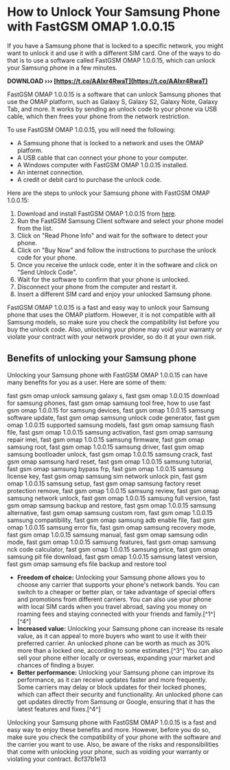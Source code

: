 # How to Unlock Your Samsung Phone with FastGSM OMAP 1.0.0.15
 
If you have a Samsung phone that is locked to a specific network, you might want to unlock it and use it with a different SIM card. One of the ways to do that is to use a software called FastGSM OMAP 1.0.0.15, which can unlock your Samsung phone in a few minutes.
 
**DOWNLOAD ››› [https://t.co/AAIxr4RwaT](https://t.co/AAIxr4RwaT)**


 
FastGSM OMAP 1.0.0.15 is a software that can unlock Samsung phones that use the OMAP platform, such as Galaxy S, Galaxy S2, Galaxy Note, Galaxy Tab, and more. It works by sending an unlock code to your phone via USB cable, which then frees your phone from the network restriction.
 
To use FastGSM OMAP 1.0.0.15, you will need the following:
 
- A Samsung phone that is locked to a network and uses the OMAP platform.
- A USB cable that can connect your phone to your computer.
- A Windows computer with FastGSM OMAP 1.0.0.15 installed.
- An internet connection.
- A credit or debit card to purchase the unlock code.

Here are the steps to unlock your Samsung phone with FastGSM OMAP 1.0.0.15:

1. Download and install FastGSM OMAP 1.0.0.15 from [here](http://www.fyxm.net/fastgsm-omap-1.0.0.15-SAMSUNG-s.html).
2. Run the FastGSM Samsung Client software and select your phone model from the list.
3. Click on "Read Phone Info" and wait for the software to detect your phone.
4. Click on "Buy Now" and follow the instructions to purchase the unlock code for your phone.
5. Once you receive the unlock code, enter it in the software and click on "Send Unlock Code".
6. Wait for the software to confirm that your phone is unlocked.
7. Disconnect your phone from the computer and restart it.
8. Insert a different SIM card and enjoy your unlocked Samsung phone.

FastGSM OMAP 1.0.0.15 is a fast and easy way to unlock your Samsung phone that uses the OMAP platform. However, it is not compatible with all Samsung models, so make sure you check the compatibility list before you buy the unlock code. Also, unlocking your phone may void your warranty or violate your contract with your network provider, so do it at your own risk.
  
## Benefits of unlocking your Samsung phone
 
Unlocking your Samsung phone with FastGSM OMAP 1.0.0.15 can have many benefits for you as a user. Here are some of them:
 
fast gsm omap unlock samsung galaxy s,  fast gsm omap 1.0.0.15 download for samsung phones,  fast gsm omap samsung tool free,  how to use fast gsm omap 1.0.0.15 for samsung devices,  fast gsm omap 1.0.0.15 samsung software update,  fast gsm omap samsung unlock code generator,  fast gsm omap 1.0.0.15 supported samsung models,  fast gsm omap samsung flash file,  fast gsm omap 1.0.0.15 samsung activation,  fast gsm omap samsung repair imei,  fast gsm omap 1.0.0.15 samsung firmware,  fast gsm omap samsung root,  fast gsm omap 1.0.0.15 samsung driver,  fast gsm omap samsung bootloader unlock,  fast gsm omap 1.0.0.15 samsung crack,  fast gsm omap samsung hard reset,  fast gsm omap 1.0.0.15 samsung tutorial,  fast gsm omap samsung bypass frp,  fast gsm omap 1.0.0.15 samsung license key,  fast gsm omap samsung sim network unlock pin,  fast gsm omap 1.0.0.15 samsung setup,  fast gsm omap samsung factory reset protection remove,  fast gsm omap 1.0.0.15 samsung review,  fast gsm omap samsung network unlock,  fast gsm omap 1.0.0.15 samsung full version,  fast gsm omap samsung backup and restore,  fast gsm omap 1.0.0.15 samsung alternative,  fast gsm omap samsung custom rom,  fast gsm omap 1.0.0.15 samsung compatibility,  fast gsm omap samsung adb enable file,  fast gsm omap 1.0.0.15 samsung error fix,  fast gsm omap samsung recovery mode,  fast gsm omap 1.0.0.15 samsung manual,  fast gsm omap samsung odin mode,  fast gsm omap 1.0.0.15 samsung features,  fast gsm omap samsung nck code calculator,  fast gsm omap 1.0.0.15 samsung price,  fast gsm omap samsung pit file download,  fast gsm omap 1.0.0.15 samsung latest version,  fast gsm omap samsung efs file backup and restore tool

- **Freedom of choice:** Unlocking your Samsung phone allows you to choose any carrier that supports your phone's network bands. You can switch to a cheaper or better plan, or take advantage of special offers and promotions from different carriers. You can also use your phone with local SIM cards when you travel abroad, saving you money on roaming fees and staying connected with your friends and family.[^1^] [^4^]
- **Increased value:** Unlocking your Samsung phone can increase its resale value, as it can appeal to more buyers who want to use it with their preferred carrier. An unlocked phone can be worth as much as 30% more than a locked one, according to some estimates.[^3^] You can also sell your phone either locally or overseas, expanding your market and chances of finding a buyer.
- **Better performance:** Unlocking your Samsung phone can improve its performance, as it can receive updates faster and more frequently. Some carriers may delay or block updates for their locked phones, which can affect their security and functionality. An unlocked phone can get updates directly from Samsung or Google, ensuring that it has the latest features and fixes.[^4^]

Unlocking your Samsung phone with FastGSM OMAP 1.0.0.15 is a fast and easy way to enjoy these benefits and more. However, before you do so, make sure you check the compatibility of your phone with the software and the carrier you want to use. Also, be aware of the risks and responsibilities that come with unlocking your phone, such as voiding your warranty or violating your contract.
 8cf37b1e13
 
